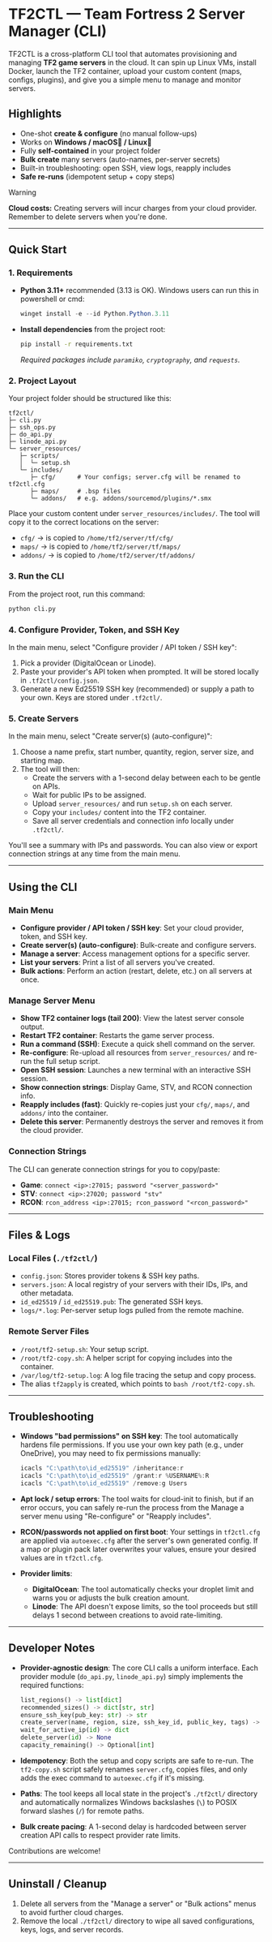 # TF2CTL — Team Fortress 2 Server Manager (CLI)

TF2CTL is a cross-platform CLI tool that automates provisioning and managing **TF2 game servers** in the cloud. It can spin up Linux VMs, install Docker, launch the TF2 container, upload your custom content (maps, configs, plugins), and give you a simple menu to manage and monitor servers.

## Highlights

* One-shot **create & configure** (no manual follow-ups)
* Works on **Windows / macOS🤞 / Linux🤞**
* Fully **self-contained** in your project folder
* **Bulk create** many servers (auto-names, per-server secrets)
* Built-in troubleshooting: open SSH, view logs, reapply includes
* **Safe re-runs** (idempotent setup + copy steps)

> [!WARNING]
> **Cloud costs:** Creating servers will incur charges from your cloud provider. Remember to delete servers when you're done.

---

## Quick Start

### 1. Requirements

* **Python 3.11+** recommended (3.13 is OK).
    Windows users can run this in powershell or cmd:
    ```powershell
    winget install -e --id Python.Python.3.11
    ```
* **Install dependencies** from the project root:
    ```bash
    pip install -r requirements.txt
    ```
    *Required packages include `paramiko`, `cryptography`, and `requests`.*

### 2. Project Layout

Your project folder should be structured like this:

```plaintext
tf2ctl/
├─ cli.py
├─ ssh_ops.py
├─ do_api.py
├─ linode_api.py
└─ server_resources/
   ├─ scripts/
   │  └─ setup.sh
   └─ includes/
      ├─ cfg/      # Your configs; server.cfg will be renamed to tf2ctl.cfg
      ├─ maps/     # .bsp files
      └─ addons/   # e.g. addons/sourcemod/plugins/*.smx
```

Place your custom content under `server_resources/includes/`. The tool will copy it to the correct locations on the server:

* `cfg/` → is copied to `/home/tf2/server/tf/cfg/`
* `maps/` → is copied to `/home/tf2/server/tf/maps/`
* `addons/` → is copied to `/home/tf2/server/tf/addons/`

### 3. Run the CLI

From the project root, run this command:

```bash
python cli.py
```

### 4. Configure Provider, Token, and SSH Key

In the main menu, select "Configure provider / API token / SSH key":

1. Pick a provider (DigitalOcean or Linode).
2. Paste your provider's API token when prompted. It will be stored locally in `.tf2ctl/config.json`.
3. Generate a new Ed25519 SSH key (recommended) or supply a path to your own. Keys are stored under `.tf2ctl/`.

### 5. Create Servers

In the main menu, select "Create server(s) (auto-configure)":

1. Choose a name prefix, start number, quantity, region, server size, and starting map.
2. The tool will then:
   - Create the servers with a 1-second delay between each to be gentle on APIs.
   - Wait for public IPs to be assigned.
   - Upload `server_resources/` and run `setup.sh` on each server.
   - Copy your `includes/` content into the TF2 container.
   - Save all server credentials and connection info locally under `.tf2ctl/`.

You'll see a summary with IPs and passwords. You can also view or export connection strings at any time from the main menu.

---

## Using the CLI

### Main Menu

* **Configure provider / API token / SSH key**: Set your cloud provider, token, and SSH key.
* **Create server(s) (auto-configure)**: Bulk-create and configure servers.
* **Manage a server**: Access management options for a specific server.
* **List your servers**: Print a list of all servers you've created.
* **Bulk actions**: Perform an action (restart, delete, etc.) on all servers at once.

### Manage Server Menu

* **Show TF2 container logs (tail 200)**: View the latest server console output.
* **Restart TF2 container**: Restarts the game server process.
* **Run a command (SSH)**: Execute a quick shell command on the server.
* **Re-configure**: Re-upload all resources from `server_resources/` and re-run the full setup script.
* **Open SSH session**: Launches a new terminal with an interactive SSH session.
* **Show connection strings**: Display Game, STV, and RCON connection info.
* **Reapply includes (fast)**: Quickly re-copies just your `cfg/`, `maps/`, and `addons/` into the container.
* **Delete this server**: Permanently destroys the server and removes it from the cloud provider.

### Connection Strings

The CLI can generate connection strings for you to copy/paste:

* **Game**: `connect <ip>:27015; password "<server_password>"`
* **STV**: `connect <ip>:27020; password "stv"`
* **RCON**: `rcon_address <ip>:27015; rcon_password "<rcon_password>"`

---

## Files & Logs

### Local Files (`./tf2ctl/`)

* `config.json`: Stores provider tokens & SSH key paths.
* `servers.json`: A local registry of your servers with their IDs, IPs, and other metadata.
* `id_ed25519` / `id_ed25519.pub`: The generated SSH keys.
* `logs/*.log`: Per-server setup logs pulled from the remote machine.

### Remote Server Files

* `/root/tf2-setup.sh`: Your setup script.
* `/root/tf2-copy.sh`: A helper script for copying includes into the container.
* `/var/log/tf2-setup.log`: A log file tracing the setup and copy process.
* The alias `tf2apply` is created, which points to `bash /root/tf2-copy.sh`.

---

## Troubleshooting

* **Windows "bad permissions" on SSH key**: The tool automatically hardens file permissions. If you use your own key path (e.g., under OneDrive), you may need to fix permissions manually:
    ```powershell
    icacls "C:\path\to\id_ed25519" /inheritance:r
    icacls "C:\path\to\id_ed25519" /grant:r %USERNAME%:R
    icacls "C:\path\to\id_ed25519" /remove:g Users
    ```

* **Apt lock / setup errors**: The tool waits for cloud-init to finish, but if an error occurs, you can safely re-run the process from the Manage a server menu using "Re-configure" or "Reapply includes".

* **RCON/passwords not applied on first boot**: Your settings in `tf2ctl.cfg` are applied via `autoexec.cfg` after the server's own generated config. If a map or plugin pack later overwrites your values, ensure your desired values are in `tf2ctl.cfg`.

* **Provider limits**:
  - **DigitalOcean**: The tool automatically checks your droplet limit and warns you or adjusts the bulk creation amount.
  - **Linode**: The API doesn't expose limits, so the tool proceeds but still delays 1 second between creations to avoid rate-limiting.

---

## Developer Notes

* **Provider-agnostic design**: The core CLI calls a uniform interface. Each provider module (`do_api.py`, `linode_api.py`) simply implements the required functions:
    ```python
    list_regions() -> list[dict]
    recommended_sizes() -> dict[str, str]
    ensure_ssh_key(pub_key: str) -> str
    create_server(name, region, size, ssh_key_id, public_key, tags) -> dict
    wait_for_active_ip(id) -> dict
    delete_server(id) -> None
    capacity_remaining() -> Optional[int]
    ```

* **Idempotency**: Both the setup and copy scripts are safe to re-run. The `tf2-copy.sh` script safely renames `server.cfg`, copies files, and only adds the exec command to `autoexec.cfg` if it's missing.

* **Paths**: The tool keeps all local state in the project's `./tf2ctl/` directory and automatically normalizes Windows backslashes (`\`) to POSIX forward slashes (`/`) for remote paths.

* **Bulk create pacing**: A 1-second delay is hardcoded between server creation API calls to respect provider rate limits.

Contributions are welcome!

---

## Uninstall / Cleanup

1. Delete all servers from the "Manage a server" or "Bulk actions" menus to avoid further cloud charges.
2. Remove the local `./tf2ctl/` directory to wipe all saved configurations, keys, logs, and server records.
